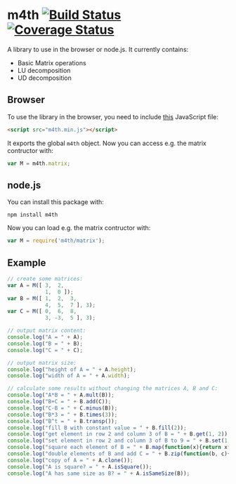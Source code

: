 m4th [![Build Status](https://travis-ci.org/hhelwich/m4th.png?branch=master)](https://travis-ci.org/hhelwich/m4th) [![Coverage Status](https://coveralls.io/repos/hhelwich/m4th/badge.png)](https://coveralls.io/r/hhelwich/m4th)
====

A library to use in the browser or node.js. It currently contains:
* Basic Matrix operations
* LU decomposition
* UD decomposition

Browser
-------

To use the library in the browser, you need to include [this](https://raw.github.com/hhelwich/m4th/master/m4th.min.js) JavaScript file:

```html
<script src="m4th.min.js"></script>
```

It exports the global `m4th` object. Now you can access e.g. the matrix contructor with:

```javascript
var M = m4th.matrix;
```

node.js
-------

You can install this package with:

```
npm install m4th
```

Now you can load e.g. the matrix contructor with:

```javascript
var M = require('m4th/matrix');
```

Example
-------

```javascript
// create some matrices:
var A = M([ 3,  2,
            1,  0 ]);
var B = M([ 1,  2,  3,
            4,  5,  7 ], 3);
var C = M([ 0,  6,  8,
            3, -3,  5 ], 3);

// output matrix content:
console.log("A = " + A);
console.log("B = " + B);
console.log("C = " + C);

// output matrix size:
console.log("height of A = " + A.height);
console.log("width of A = " + A.width);

// calculate some results without changing the matrices A, B and C:
console.log("A*B = " + A.mult(B));
console.log("B+C = " + B.add(C));
console.log("C-B = " + C.minus(B));
console.log("B*3 = " + B.times(3));
console.log("B^t = " + B.transp());
console.log("fill B with constant value = " + B.fill(2));
console.log("get element in row 2 and column 3 of B = " + B.get(1, 2));
console.log("set element in row 2 and column 3 of B to 9 = " + B.set(1, 2, 9));
console.log("square each element of B = " + B.map(function(x){return x*x;}));
console.log("double elements of B and add C = " + B.zip(function(b, c){return 2*b+c;}, C));
console.log("copy of A = " + A.clone());
console.log("A is square? = " + A.isSquare());
console.log("A has same size as B? = " + A.isSameSize(B));
```
